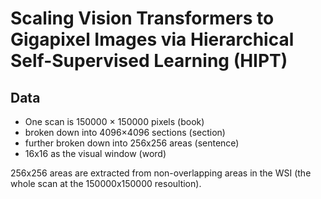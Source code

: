 # Scaling Vision Transformers to Gigapixel Images via Hierarchical Self-Supervised Learning (HIPT)

## Data

- One scan is 150000 × 150000 pixels (book)
- broken down into 4096×4096 sections (section)
- further broken down into 256x256 areas (sentence)
- 16x16 as the visual window (word)

256x256 areas are extracted from non-overlapping areas in the WSI (the whole
scan at the 150000x150000 resoultion).
